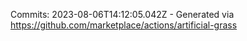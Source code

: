 Commits: 2023-08-06T14:12:05.042Z - Generated via https://github.com/marketplace/actions/artificial-grass
<br>
